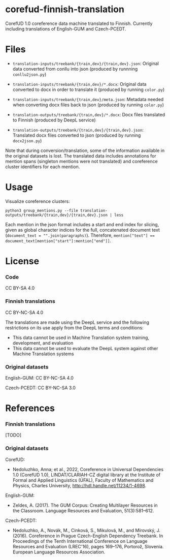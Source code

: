 # corefud-finnish-translation

CorefUD 1.0 coreference data machine translated to Finnish. Currently including translations of English-GUM and Czech-PCEDT.

# Files

* `translation-inputs/treebank/{train,dev}/{train,dev}.json`: Original data converted from conllu into json (produced by runnning `conllu2json.py`)
* `translation-inputs/treebank/{train,dev}/*.docx`: Original data converted to docx in order to translate it (produced by running `color.py`)
* `translation-inputs/treebank/{train,dev}/meta.json`: Metadata needed when converting docx files back to json (produced by running `color.py`)

* `translation-outputs/treebank/{train,dev}/*.docx`: Docx files translated to Finnish (produced by DeepL service)
* `translation-outputs/treebank/{train,dev}/{train,dev}.json`: Translated docx files converted to json (produced by running `docx2json.py`)


Note that during conversion/translation, some of the information available in the original datasets is lost. The translated data includes annotations for mention spans (singleton mentions were not translated) and coreference cluster identifiers for each mention.

# Usage

Visualize coreference clusters:

`python3 group_mentions.py --file translation-outputs/treebank/{train,dev}/{train,dev}.json | less`

Each mention in the json format includes a start and end index for slicing, given as global character indices for the full, concatenated document text (`document_text = "".join(paragraphs)`). Therefore, `mention["text"] == document_text[mention["start"]:mention["end"]]`.


# License

### Code

CC BY-SA 4.0

### Finnish translations

CC BY-NC-SA 4.0

The translations are made using the DeepL service and the following restrictions on its use apply from the DeepL terms and conditions:
* This data cannot be used in Machine Translation system training, development, and evaluation
* This data cannot be used to evaluate the DeepL system against other Machine Translation systems

### Original datasets

English-GUM: CC BY-NC-SA 4.0

Czech-PCEDT: CC BY-NC-SA 3.0


# References

### Finnish translations

[TODO]

### Original datasets

CorefUD:
* Nedoluzhko, Anna; et al., 2022, Coreference in Universal Dependencies 1.0 (CorefUD 1.0), LINDAT/CLARIAH-CZ digital library at the Institute of Formal and Applied Linguistics (ÚFAL), Faculty of Mathematics and Physics, Charles University, http://hdl.handle.net/11234/1-4698.

English-GUM:
* Zeldes, A. (2017). The GUM Corpus: Creating Multilayer Resources in the Classroom. Language Resources and Evaluation, 51(3):581–612.

Czech-PCEDT:
* Nedoluzhko, A., Novák, M., Cinková, S., Mikulová, M., and Mírovský, J. (2016). Coreference in Prague Czech-English Dependency Treebank.  In Proceedings of the Tenth International Conference on Language Resources and Evaluation (LREC'16), pages 169–176, Portorož, Slovenia. European Language Resources Association.
